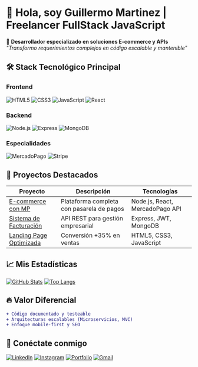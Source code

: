 # 👋 Hola, soy Guillermo Martinez | Freelancer FullStack JavaScript

🚀 **Desarrollador especializado en soluciones E-commerce y APIs**  
*"Transformo requerimientos complejos en código escalable y mantenible"*

## 🛠️ Stack Tecnológico Principal

### Frontend
![HTML5](https://img.shields.io/badge/HTML5-E34F26?style=for-the-badge&logo=html5&logoColor=white)
![CSS3](https://img.shields.io/badge/CSS3-1572B6?style=for-the-badge&logo=css3&logoColor=white)
![JavaScript](https://img.shields.io/badge/JavaScript-F7DF1E?style=for-the-badge&logo=javascript&logoColor=black)
![React](https://img.shields.io/badge/React-20232A?style=for-the-badge&logo=react&logoColor=61DAFB)

### Backend
![Node.js](https://img.shields.io/badge/Node.js-339933?style=for-the-badge&logo=nodedotjs&logoColor=white)
![Express](https://img.shields.io/badge/Express.js-000000?style=for-the-badge&logo=express&logoColor=white)
![MongoDB](https://img.shields.io/badge/MongoDB-4EA94B?style=for-the-badge&logo=mongodb&logoColor=white)

### Especialidades
![MercadoPago](https://img.shields.io/badge/MercadoPago-00B1EA?style=for-the-badge&logo=mercadopago&logoColor=white)
![Stripe](https://img.shields.io/badge/Stripe-008CDD?style=for-the-badge&logo=stripe&logoColor=white)

## 💼 Proyectos Destacados

| Proyecto | Descripción | Tecnologías |
|----------|-------------|-------------|
| [E-commerce con MP](#) | Plataforma completa con pasarela de pagos | Node.js, React, MercadoPago API |
| [Sistema de Facturación](#) | API REST para gestión empresarial | Express, JWT, MongoDB |
| [Landing Page Optimizada](#) | Conversión +35% en ventas | HTML5, CSS3, JavaScript |

## 📈 Mis Estadísticas

[![GitHub Stats](https://github-readme-stats.vercel.app/api?username=tunombre&show_icons=true&theme=radical)](https://github.com/martinezlevin)
[![Top Langs](https://github-readme-stats.vercel.app/api/top-langs/?username=tunombre&layout=compact&theme=radical)](https://github.com/martinezlevin)

## 🔥 Valor Diferencial

```diff
+ Código documentado y testeable
+ Arquitecturas escalables (Microservicios, MVC)
+ Enfoque mobile-first y SEO
```
## 🌟 Conéctate conmigo

[![LinkedIn](https://img.shields.io/badge/LinkedIn-0077B5?style=for-the-badge&logo=linkedin&logoColor=white)]([https://linkedin.com/in/tuperfil](https://www.linkedin.com/in/martinezlevin/))
[![Instagram](https://img.shields.io/badge/Instagram-E4405F?style=for-the-badge&logo=instagram&logoColor=white)]([https://instagram.com/tuusuari](https://www.instagram.com/guillemartinezlevin/)o)
[![Portfolio](https://img.shields.io/badge/Portfolio-FF5722?style=for-the-badge&logo=google-chrome&logoColor=white)]([https://tuportfolio.com](https://portfolio-guillermo-martinez.netlify.app/))
[![Gmail](https://img.shields.io/badge/Gmail-D14836?style=for-the-badge&logo=gmail&logoColor=white)](mailto:gdmlevin@gmail.com)
